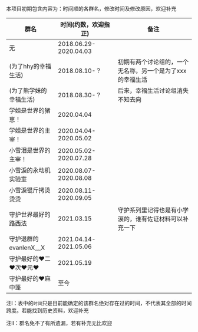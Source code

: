 本项目初期包含内容为：时间顺的各群名，修改时间及修改原因，欢迎补充

| 群名                   | 时间(约数，欢迎指正)  | 备注                                                      |
| ---------------------- | --------------------- | --------------------------------------------------------- |
| 无                     | 2018.06.29-2020.04.03 |                                                           |
| (为了hhy的幸福生活)    | 2018.08.10-？         | 初期有两个讨论组的，一个无名称，另一个是为了xxx的幸福生活 |
| (为了熊学妹的幸福生活) | 2018.08.30-？         | 后来，幸福生活讨论组消失不知去向                          |
| 学姐是世界的猪崽！     | 2020.04.04            |                                                           |
| 学姐是世界的主宰！     | 2020.04.04-2020.05.02 |                                                           |
| 小雪泪是世界的主宰！   | 2020.05.02-2020.07.28 |                                                           |
| 小雪淚的永动机实验室   | 2020.08.07-2020.08.08 |                                                           |
| 小雪淚锟斤拷烫烫烫     | 2020.08.11-2020.09.05 |                                                           |
| 守护世界最好的路西法   | 2021.03.15            | 守护系列里记得也是有小学涙的，谁有佐证材料可以补充一下    |
| 守护退群的evanlenX﹏X  | 2021.04.14-2021.05.06 |                                                           |
| 守护最好的❤二❤次❤元❤   | 2021.05.19            |                                                           |
| 守护最好的❤麻中蓬      | 至今                  |                                                           |

注Ⅰ：表中的`时间`只是目前能确定的该群名绝对存在过的时间，不代表其全部的时间跨度。若能找到历史资料，欢迎补充

注Ⅱ：群名免不了有所遗漏，若有补充无比欢迎